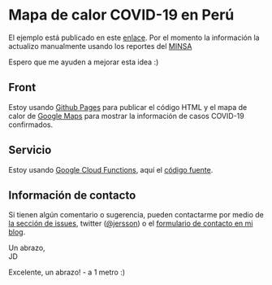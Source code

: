 # Mapa de calor COVID-19 en Perú

El ejemplo está publicado en este [enlace](https://jersson.github.io/covid19/). Por el momento la información la actualizo manualmente usando los reportes del [MINSA](https://www.gob.pe/minsa/) 

Espero que me ayuden a mejorar esta idea :)

## Front
Estoy usando [Github Pages](https://pages.github.com/) para publicar el código HTML y el mapa de calor de [Google Maps](https://developers.google.com/maps/documentation/javascript/examples/layer-heatmap) para mostrar la información de casos COVID-19 confirmados.

## Servicio
Estoy usando [Google Cloud Functions](https://cloud.google.com/functions/docs/writing/http), aquí el  [código fuente](./service).

## Información de contacto
Si tienen algún comentario o sugerencia, pueden contactarme por medio de [la sección de issues](https://github.com/jersson/jersson.github.io/issues), twitter ([@jersson](https://twitter/jersson)) o el [formulario de contacto en mi blog](https://jersson.net/contact/).

Un abrazo,<br/> JD


Excelente, un abrazo! - a 1 metro :)